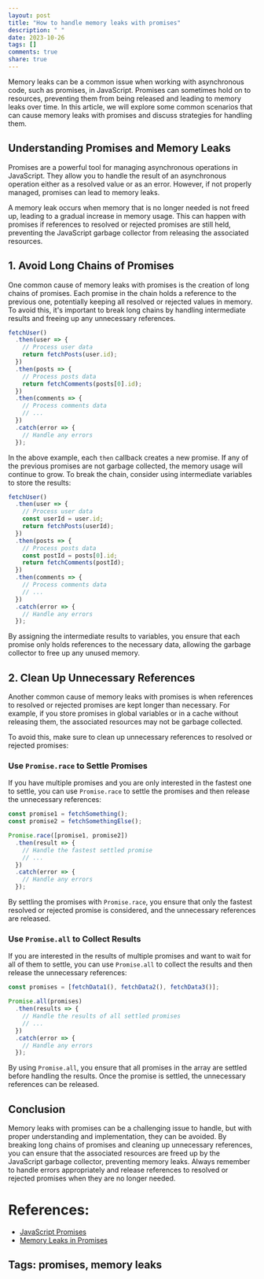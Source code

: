```yaml
---
layout: post
title: "How to handle memory leaks with promises"
description: " "
date: 2023-10-26
tags: []
comments: true
share: true
---
```


Memory leaks can be a common issue when working with asynchronous code, such as promises, in JavaScript. Promises can sometimes hold on to resources, preventing them from being released and leading to memory leaks over time. In this article, we will explore some common scenarios that can cause memory leaks with promises and discuss strategies for handling them.

## Understanding Promises and Memory Leaks

Promises are a powerful tool for managing asynchronous operations in JavaScript. They allow you to handle the result of an asynchronous operation either as a resolved value or as an error. However, if not properly managed, promises can lead to memory leaks.

A memory leak occurs when memory that is no longer needed is not freed up, leading to a gradual increase in memory usage. This can happen with promises if references to resolved or rejected promises are still held, preventing the JavaScript garbage collector from releasing the associated resources.

## 1. Avoid Long Chains of Promises

One common cause of memory leaks with promises is the creation of long chains of promises. Each promise in the chain holds a reference to the previous one, potentially keeping all resolved or rejected values in memory. To avoid this, it's important to break long chains by handling intermediate results and freeing up any unnecessary references.

```javascript
fetchUser()
  .then(user => {
    // Process user data
    return fetchPosts(user.id);
  })
  .then(posts => {
    // Process posts data
    return fetchComments(posts[0].id);
  })
  .then(comments => {
    // Process comments data
    // ...
  })
  .catch(error => {
    // Handle any errors
  });
```

In the above example, each `then` callback creates a new promise. If any of the previous promises are not garbage collected, the memory usage will continue to grow. To break the chain, consider using intermediate variables to store the results:

```javascript
fetchUser()
  .then(user => {
    // Process user data
    const userId = user.id;
    return fetchPosts(userId);
  })
  .then(posts => {
    // Process posts data
    const postId = posts[0].id;
    return fetchComments(postId);
  })
  .then(comments => {
    // Process comments data
    // ...
  })
  .catch(error => {
    // Handle any errors
  });
```

By assigning the intermediate results to variables, you ensure that each promise only holds references to the necessary data, allowing the garbage collector to free up any unused memory.

## 2. Clean Up Unnecessary References

Another common cause of memory leaks with promises is when references to resolved or rejected promises are kept longer than necessary. For example, if you store promises in global variables or in a cache without releasing them, the associated resources may not be garbage collected.

To avoid this, make sure to clean up unnecessary references to resolved or rejected promises:

### Use `Promise.race` to Settle Promises

If you have multiple promises and you are only interested in the fastest one to settle, you can use `Promise.race` to settle the promises and then release the unnecessary references:

```javascript
const promise1 = fetchSomething();
const promise2 = fetchSomethingElse();

Promise.race([promise1, promise2])
  .then(result => {
    // Handle the fastest settled promise
    // ...
  })
  .catch(error => {
    // Handle any errors
  });
```

By settling the promises with `Promise.race`, you ensure that only the fastest resolved or rejected promise is considered, and the unnecessary references are released.

### Use `Promise.all` to Collect Results

If you are interested in the results of multiple promises and want to wait for all of them to settle, you can use `Promise.all` to collect the results and then release the unnecessary references:

```javascript
const promises = [fetchData1(), fetchData2(), fetchData3()];

Promise.all(promises)
  .then(results => {
    // Handle the results of all settled promises
    // ...
  })
  .catch(error => {
    // Handle any errors
  });
```

By using `Promise.all`, you ensure that all promises in the array are settled before handling the results. Once the promise is settled, the unnecessary references can be released.

## Conclusion

Memory leaks with promises can be a challenging issue to handle, but with proper understanding and implementation, they can be avoided. By breaking long chains of promises and cleaning up unnecessary references, you can ensure that the associated resources are freed up by the JavaScript garbage collector, preventing memory leaks. Always remember to handle errors appropriately and release references to resolved or rejected promises when they are no longer needed.

# References:
- [JavaScript Promises](https://developer.mozilla.org/en-US/docs/Web/JavaScript/Reference/Global_Objects/Promise)
- [Memory Leaks in Promises](https://areknawo.com/memory-leaks-in-javascript-promises/)

## Tags: promises, memory leaks